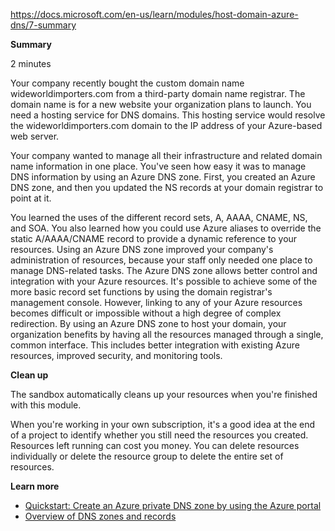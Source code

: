 https://docs.microsoft.com/en-us/learn/modules/host-domain-azure-dns/7-summary

**Summary**

2 minutes

Your company recently bought the custom domain name wideworldimporters.com from a third-party domain name registrar. The domain name is for a new website your organization plans to launch. You need a hosting service for DNS domains. This hosting service would resolve the wideworldimporters.com domain to the IP address of your Azure-based web server.

Your company wanted to manage all their infrastructure and related domain name information in one place. You've seen how easy it was to manage DNS information by using an Azure DNS zone. First, you created an Azure DNS zone, and then you updated the NS records at your domain registrar to point at it.


You learned the uses of the different record sets, A, AAAA, CNAME, NS, and SOA. You also learned how you could use Azure aliases to override the static A/AAAA/CNAME record to provide a dynamic reference to your resources. Using an Azure DNS zone improved your company's administration of resources, because your staff only needed one place to manage DNS-related tasks.
The Azure DNS zone allows better control and integration with your Azure resources. It's possible to achieve some of the more basic record set functions by using the domain registrar's management console. However, linking to any of your Azure resources becomes difficult or impossible without a high degree of complex redirection.
By using an Azure DNS zone to host your domain, your organization benefits by having all the resources managed through a single, common interface. This includes better integration with existing Azure resources, improved security, and monitoring tools.

**Clean up**

The sandbox automatically cleans up your resources when you're finished with this module.

When you're working in your own subscription, it's a good idea at the end of a project to identify whether you still need the resources you created. Resources left running can cost you money. You can delete resources individually or delete the resource group to delete the entire set of resources.

**Learn more**
* [Quickstart: Create an Azure private DNS zone by using the Azure portal](https://docs.microsoft.com/en-us/azure/dns/private-dns-getstarted-portal)
* [Overview of DNS zones and records](https://docs.microsoft.com/en-us/azure/dns/dns-zones-records)
